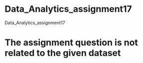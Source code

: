 # Data_Analytics_assignment17
Data_Analytics_assignment17


# The assignment question is not related to the given dataset
